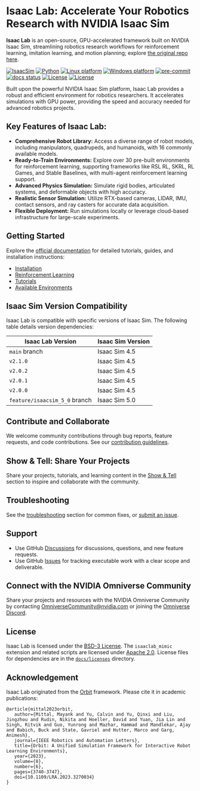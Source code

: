 # Isaac Lab: Accelerate Your Robotics Research with NVIDIA Isaac Sim

**Isaac Lab** is an open-source, GPU-accelerated framework built on NVIDIA Isaac Sim, streamlining robotics research workflows for reinforcement learning, imitation learning, and motion planning; explore [the original repo here](https://github.com/isaac-sim/IsaacLab).

[![IsaacSim](https://img.shields.io/badge/IsaacSim-4.5.0-silver.svg)](https://docs.isaacsim.omniverse.nvidia.com/latest/index.html)
[![Python](https://img.shields.io/badge/python-3.10-blue.svg)](https://docs.python.org/3/whatsnew/3.10.html)
[![Linux platform](https://img.shields.io/badge/platform-linux--64-orange.svg)](https://releases.ubuntu.com/20.04/)
[![Windows platform](https://img.shields.io/badge/platform-windows--64-orange.svg)](https://www.microsoft.com/en-us/)
[![pre-commit](https://img.shields.io/github/actions/workflow/status/isaac-sim/IsaacLab/pre-commit.yaml?logo=pre-commit&logoColor=white&label=pre-commit&color=brightgreen)](https://github.com/isaac-sim/IsaacLab/actions/workflows/pre-commit.yaml)
[![docs status](https://img.shields.io/github/actions/workflow/status/isaac-sim/IsaacLab/docs.yaml?label=docs&color=brightgreen)](https://github.com/isaac-sim/IsaacLab/actions/workflows/docs.yaml)
[![License](https://img.shields.io/badge/license-BSD--3-yellow.svg)](https://opensource.org/licenses/BSD-3-Clause)
[![License](https://img.shields.io/badge/license-Apache--2.0-yellow.svg)](https://opensource.org/license/apache-2-0)

Built upon the powerful NVIDIA Isaac Sim platform, Isaac Lab provides a robust and efficient environment for robotics researchers. It accelerates simulations with GPU power, providing the speed and accuracy needed for advanced robotics projects.

## Key Features of Isaac Lab:

*   **Comprehensive Robot Library:** Access a diverse range of robot models, including manipulators, quadrupeds, and humanoids, with 16 commonly available models.
*   **Ready-to-Train Environments:** Explore over 30 pre-built environments for reinforcement learning, supporting frameworks like RSL RL, SKRL, RL Games, and Stable Baselines, with multi-agent reinforcement learning support.
*   **Advanced Physics Simulation:** Simulate rigid bodies, articulated systems, and deformable objects with high accuracy.
*   **Realistic Sensor Simulation:** Utilize RTX-based cameras, LIDAR, IMU, contact sensors, and ray casters for accurate data acquisition.
*   **Flexible Deployment:** Run simulations locally or leverage cloud-based infrastructure for large-scale experiments.

## Getting Started

Explore the [official documentation](https://isaac-sim.github.io/IsaacLab) for detailed tutorials, guides, and installation instructions:

*   [Installation](https://isaac-sim.github.io/IsaacLab/main/source/setup/installation/index.html#local-installation)
*   [Reinforcement Learning](https://isaac-sim.github.io/IsaacLab/main/source/overview/reinforcement-learning/rl_existing_scripts.html)
*   [Tutorials](https://isaac-sim.github.io/IsaacLab/main/source/tutorials/index.html)
*   [Available Environments](https://isaac-sim.github.io/IsaacLab/main/source/overview/environments.html)

## Isaac Sim Version Compatibility

Isaac Lab is compatible with specific versions of Isaac Sim. The following table details version dependencies:

| Isaac Lab Version             | Isaac Sim Version |
| ----------------------------- | ----------------- |
| `main` branch                 | Isaac Sim 4.5     |
| `v2.1.0`                      | Isaac Sim 4.5     |
| `v2.0.2`                      | Isaac Sim 4.5     |
| `v2.0.1`                      | Isaac Sim 4.5     |
| `v2.0.0`                      | Isaac Sim 4.5     |
| `feature/isaacsim_5_0` branch | Isaac Sim 5.0     |

## Contribute and Collaborate

We welcome community contributions through bug reports, feature requests, and code contributions.  See our [contribution guidelines](https://isaac-sim.github.io/IsaacLab/main/source/refs/contributing.html).

## Show & Tell: Share Your Projects

Share your projects, tutorials, and learning content in the [Show & Tell](https://github.com/isaac-sim/IsaacLab/discussions/categories/show-and-tell) section to inspire and collaborate with the community.

## Troubleshooting

See the [troubleshooting](https://isaac-sim.github.io/IsaacLab/main/source/refs/troubleshooting.html) section for common fixes, or [submit an issue](https://github.com/isaac-sim/IsaacLab/issues).

## Support

*   Use GitHub [Discussions](https://github.com/isaac-sim/IsaacLab/discussions) for discussions, questions, and new feature requests.
*   Use GitHub [Issues](https://github.com/isaac-sim/IsaacLab/issues) for tracking executable work with a clear scope and deliverable.

## Connect with the NVIDIA Omniverse Community

Share your projects and resources with the NVIDIA Omniverse Community by contacting OmniverseCommunity@nvidia.com or joining the [Omniverse Discord](https://discord.com/invite/nvidiaomniverse).

## License

Isaac Lab is licensed under the [BSD-3 License](LICENSE). The `isaaclab_mimic` extension and related scripts are licensed under [Apache 2.0](LICENSE-mimic). License files for dependencies are in the [`docs/licenses`](docs/licenses) directory.

## Acknowledgement

Isaac Lab originated from the [Orbit](https://isaac-orbit.github.io/) framework. Please cite it in academic publications:

```
@article{mittal2023orbit,
   author={Mittal, Mayank and Yu, Calvin and Yu, Qinxi and Liu, Jingzhou and Rudin, Nikita and Hoeller, David and Yuan, Jia Lin and Singh, Ritvik and Guo, Yunrong and Mazhar, Hammad and Mandlekar, Ajay and Babich, Buck and State, Gavriel and Hutter, Marco and Garg, Animesh},
   journal={IEEE Robotics and Automation Letters},
   title={Orbit: A Unified Simulation Framework for Interactive Robot Learning Environments},
   year={2023},
   volume={8},
   number={6},
   pages={3740-3747},
   doi={10.1109/LRA.2023.3270034}
}